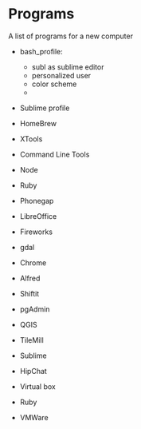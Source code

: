 Programs
============

A list of programs for a new computer




* bash_profile:  
  - subl as sublime editor
  - personalized user
  - color scheme
  - 
  
* Sublime profile


* HomeBrew
* XTools
* Command Line Tools
* Node
* Ruby
* Phonegap
* LibreOffice
* Fireworks
* gdal
* Chrome
* Alfred
* Shiftit
* pgAdmin
* QGIS
* TileMill
* Sublime
* HipChat
* Virtual box
* Ruby
* VMWare
